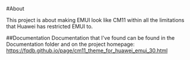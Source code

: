 #About

This project is about making EMUI look like CM11 within all the limitations that Huawei has restricted EMUI to.

##Documentation
Documentation that I've found can be found in the Documentation folder and on the project homepage: https://fqdb.github.io/page/cm11_theme_for_huawei_emui_30.html
